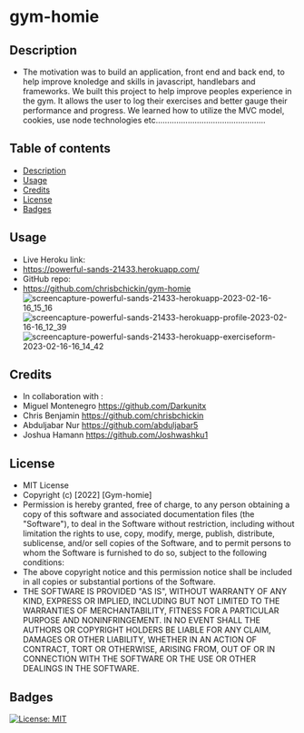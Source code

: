 # gym-homie

## Description
- The motivation was to build an application, front end and back end, to help improve knoledge and skills in javascript, handlebars and frameworks. We built this project to help improve peoples experience in the gym. It allows the user to log their exercises and better gauge their performance and progress. We learned how to utilize the MVC model, cookies, use node technologies etc................................................
## Table of contents
- [Description](#description)
- [Usage](#usage)
- [Credits](#credits)
- [License](#license)
- [Badges](#badges)
## Usage
- Live Heroku link:
- https://powerful-sands-21433.herokuapp.com/
- GitHub repo:
- https://github.com/chrisbchickin/gym-homie
![screencapture-powerful-sands-21433-herokuapp-2023-02-16-16_15_16](https://user-images.githubusercontent.com/115959478/219499363-199e21b1-3661-412d-8fa1-9afbf6ca251a.png)
![screencapture-powerful-sands-21433-herokuapp-profile-2023-02-16-16_12_39](https://user-images.githubusercontent.com/115959478/219499073-ca4b924a-0fde-4d55-9581-3fcddb99dd58.png)
![screencapture-powerful-sands-21433-herokuapp-exerciseform-2023-02-16-16_14_42](https://user-images.githubusercontent.com/115959478/219499359-20c0945f-d3a0-47b8-bad4-c75bef4e64d7.png)

## Credits
- In collaboration with :
- Miguel Montenegro  https://github.com/Darkunitx
- Chris Benjamin https://github.com/chrisbchickin
- Abduljabar Nur https://github.com/abduljabar5
- Joshua Hamann https://github.com/Joshwashku1
## License
- MIT License
- Copyright (c) [2022] [Gym-homie]
- Permission is hereby granted, free of charge, to any person obtaining a copy of this software and associated documentation files (the "Software"), to deal in the Software without restriction, including without limitation the rights to use, copy, modify, merge, publish, distribute, sublicense, and/or sell copies of the Software, and to permit persons to whom the Software is furnished to do so, subject to the following conditions:
- The above copyright notice and this permission notice shall be included in all copies or substantial portions of the Software.
- THE SOFTWARE IS PROVIDED "AS IS", WITHOUT WARRANTY OF ANY KIND, EXPRESS OR IMPLIED, INCLUDING BUT NOT LIMITED TO THE WARRANTIES OF MERCHANTABILITY, FITNESS FOR A PARTICULAR PURPOSE AND NONINFRINGEMENT. IN NO EVENT SHALL THE AUTHORS OR COPYRIGHT HOLDERS BE LIABLE FOR ANY CLAIM, DAMAGES OR OTHER LIABILITY, WHETHER IN AN ACTION OF CONTRACT, TORT OR OTHERWISE, ARISING FROM, OUT OF OR IN CONNECTION WITH THE SOFTWARE OR THE USE OR OTHER DEALINGS IN THE SOFTWARE.
## Badges
[![License: MIT](https://img.shields.io/badge/License-MIT-yellow.svg)](https://opensource.org/licenses/MIT)


